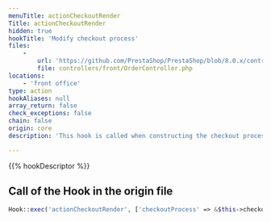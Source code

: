 ```yaml
---
menuTitle: actionCheckoutRender
Title: actionCheckoutRender
hidden: true
hookTitle: 'Modify checkout process'
files:
    -
        url: 'https://github.com/PrestaShop/PrestaShop/blob/8.0.x/controllers/front/OrderController.php'
        file: controllers/front/OrderController.php
locations:
    - 'front office'
type: action
hookAliases: null
array_return: false
check_exceptions: false
chain: false
origin: core
description: 'This hook is called when constructing the checkout process'

---
```


{{% hookDescriptor %}}

## Call of the Hook in the origin file

```php
Hook::exec('actionCheckoutRender', ['checkoutProcess' => &$this->checkoutProcess])
```
